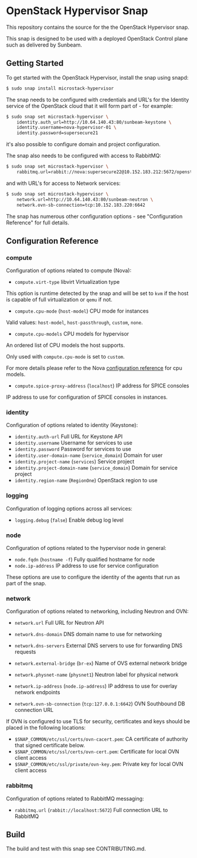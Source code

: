 # OpenStack Hypervisor Snap

This repository contains the source for the the OpenStack Hypervisor snap.

This snap is designed to be used with a deployed OpenStack Control plane such
as delivered by Sunbeam.

## Getting Started

To get started with the OpenStack Hypervisor, install the snap using snapd:

```bash
$ sudo snap install microstack-hypervisor
```

The snap needs to be configured with credentials and URL's for the Identity
service of the OpenStack cloud that it will form part of - for example:

```bash
$ sudo snap set microstack-hypervisor \
    identity.auth_url=http://10.64.140.43:80/sunbeam-keystone \
    identity.username=nova-hypervisor-01 \
    identity.password=supersecure21
```

it's also possible to configure domain and project configuration.

The snap also needs to be configured with access to RabbitMQ:

```bash
$ sudo snap set microstack-hypervisor \
    rabbitmq.url=rabbit://nova:supersecure22@10.152.183.212:5672/openstack
```

and with URL's for access to Network services:

```bash
$ sudo snap set microstack-hypervisor \
    network.url=http://10.64.140.43:80/sunbeam-neutron \
    network.ovn-sb-connection=tcp:10.152.183.220:6642
```

The snap has numerous other configuration options - see "Configuration Reference"
for full details.

## Configuration Reference

### compute

Configuration of options related to compute (Nova):

* `compute.virt-type` libvirt Virtualization type

This option is runtime detected by the snap and will be set
to `kvm` if the host is capable of full virtualization or `qemu` if not.

* `compute.cpu-mode` (`host-model`) CPU mode for instances

Valid values: `host-model`, `host-passthrough`, `custom`, `none`.

* `compute.cpu-models` CPU models for hypervisor

An ordered list of CPU models the host supports.

Only used with `compute.cpu-mode` is set to `custom`.

For more details please refer to the Nova [configuration reference](https://docs.openstack.org/nova/latest/admin/cpu-models.html)
for cpu models.

* `compute.spice-proxy-address` (`localhost`) IP address for SPICE consoles

IP address to use for configuration of SPICE consoles in instances.

### identity

Configuration of options related to identity (Keystone):

* `identity.auth-url` Full URL for Keystone API
* `identity.username` Username for services to use
* `identity.password` Password for services to use
* `identity.user-domain-name` (`service_domain`) Domain for user
* `identity.project-name` (`services`) Service project
* `identity.project-domain-name` (`service_domain`) Domain for service project
* `identity.region-name` (`RegionOne`) OpenStack region to use

### logging

Configuration of logging options across all services:

* `logging.debug` (`false`) Enable debug log level

### node

Configuration of options related to the hypervisor node in general:

* `node.fqdn` (`hostname -f`) Fully qualified hostname for node
* `node.ip-address` IP address to use for service configuration

These options are use to configure the identity of the agents that
run as part of the snap.

### network

Configuration of options related to networking, including Neutron
and OVN:

* `network.url` Full URL for Neutron API

* `network.dns-domain` DNS domain name to use for networking
* `network.dns-servers` External DNS servers to use for forwarding DNS requests

* `network.external-bridge` (`br-ex`)  Name of OVS external network bridge
* `network.physnet-name` (`physnet1`) Neutron label for physical network

* `network.ip-address` (`node.ip-address`) IP address to use for overlay network endpoints
* `network.ovn-sb-connection` (`tcp:127.0.0.1:6642`) OVN Southbound DB connection URL

If OVN is configured to use TLS for security, certificates and keys should
be placed in the following locations:

* `$SNAP_COMMON/etc/ssl/certs/ovn-cacert.pem`: CA certificate of authority that signed certificate below.
* `$SNAP_COMMON/etc/ssl/certs/ovn-cert.pem`: Certificate for local OVN client access
* `$SNAP_COMMON/etc/ssl/private/ovn-key.pem`: Private key for local OVN client access

### rabbitmq

Configuration of options related to RabbitMQ messaging:

* `rabbitmq.url` (`rabbit://localhost:5672`) Full connection URL to RabbitMQ

## Build

The build and test with this snap see CONTRIBUTING.md.
